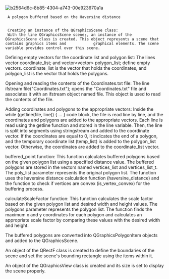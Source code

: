![b2564d6c-8b85-4304-a743-00e923670a1a](https://github.com/gurbuzkaanakkaya/Polygon-Buffering-Algorithm/assets/103320421/4ec3f70f-4575-44c7-8269-a0eea8b39057)


     A polygon buffered based on the Haversine distance


     Creating an instance of the QGraphicsScene class:
     With the line QGraphicsScene scene;, an instance of the QGraphicsScene class is created. This object represents a scene that contains graphics items and            graphical elements. The scene variable provides control over this scene.

Defining empty vectors for the coordinate list and polygon list:
The lines vector<Point> coordinate_list; and vector<vector<Point>> polygon_list; define empty vectors. coordinate_list is the vector that holds the coordinates, and polygon_list is the vector that holds the polygons.

Opening and reading the contents of the Coordinates.txt file:
The line ifstream file("Coordinates.txt"); opens the "Coordinates.txt" file and associates it with an ifstream object named file. This object is used to read the contents of the file.

Adding coordinates and polygons to the appropriate vectors:
Inside the while (getline(file, line)) { ... } code block, the file is read line by line, and the coordinates and polygons are added to the appropriate vectors. Each line is read using the getline function and stored in the line variable. Then, the line is split into segments using stringstream and added to the coordinate vector. If the coordinates are equal to 0, it indicates the end of a polygon, and the temporary coordinate list (temp_list) is added to the polygon_list vector. Otherwise, the coordinates are added to the coordinate_list vector.

buffered_point function: This function calculates buffered polygons based on the given polygon list using a specified distance value. The buffered polygons are stored in the vectors named vertices_list and vertices_list_t. The poly_list parameter represents the original polygon list. The function uses the haversine distance calculation function (haversine_distance) and the function to check if vertices are convex (is_vertex_convex) for the buffering process.

calculateScaleFactor function: This function calculates the scale factor based on the given polygon list and desired width and height values. The polygons parameter represents the polygon list. The function finds the maximum x and y coordinates for each polygon and calculates an appropriate scale factor by comparing these values with the desired width and height.

The buffered polygons are converted into QGraphicsPolygonItem objects and added to the QGraphicsScene.

An object of the QRectF class is created to define the boundaries of the scene and set the scene's bounding rectangle using the items within it.

An object of the QGraphicsView class is created and its size is set to display the scene properly.
